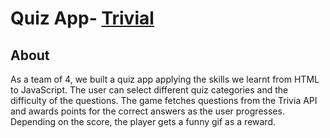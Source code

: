 # Quiz App-   [Trivial](https://m-fidow.github.io/Trivial/)

## About

As a team of 4, we built a quiz app applying the skills we learnt from HTML to JavaScript. The user can select different quiz categories and the difficulty of the questions. The game fetches questions from the Trivia API and awards points for the correct answers as the user progresses. Depending on the score, the player gets a funny gif as a reward.
<br/>

